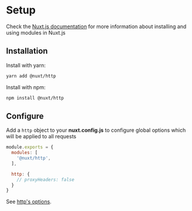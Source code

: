 # Setup

Check the [Nuxt.js documentation](https://nuxtjs.org/api/configuration-modules#the-modules-property) for more information about installing and using modules in Nuxt.js

## Installation

Install with yarn:

```bash
yarn add @nuxt/http
```

Install with npm:

```bash
npm install @nuxt/http
```

## Configure

Add a `http` object to your **nuxt.config.js** to configure global options which will be applied to all requests

```js
module.exports = {
  modules: [
    '@nuxt/http',
  ],

  http: {
    // proxyHeaders: false
  }
}
```

See [http's options](/api/#options).
